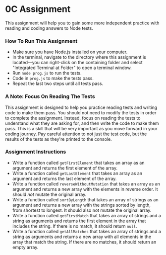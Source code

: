 # 0C Assignment

This assignment will help you to gain some more independent practice with reading and coding answers to Node tests.

### How To Run This Assignment

- Make sure you have Node.js installed on your computer.
- In the terminal, navigate to the directory where this assignment is located—you can right-click on the containing folder and select "Integrated Terminal at Folder" to open a terminal window.
- Run `node prog.js` to run the tests.
- Code in `prog.js` to make the tests pass.
- Repeat the last two steps until all tests pass.

### A Note: Focus On Reading The Tests

This assignment is designed to help you practice reading tests and writing code to make them pass. You should not need to modify the tests in order to complete the assignment. Instead, focus on reading the tests to understand what they are asking for, and then write the code to make them pass. This is a skill that will be very important as you move forward in your coding journey. Pay careful attention to not just the test code, but the results of the tests as they're printed to the console.

### Assignment Instructions

- Write a function called `getFirstElement` that takes an array as an argument and returns the first element of the array.
- Write a function called `getLastElement` that takes an array as an argument and returns the last element of the array.
- Write a function called `reverseWithoutMutation` that takes an array as an argument and returns a new array with the elements in reverse order. It should _not_ mutate the original array.
- Write a function called `sortByLength` that takes an array of strings as an argument and returns a new array with the strings sorted by length, from shortest to longest. It should also not mutate the original array.
- Write a function called `getFirstMatch` that takes an array of strings and a string as arguments and returns the first element in the array that includes the string. If there is no match, it should return `null`.
- Write a function called `getAllMatches` that takes an array of strings and a string as arguments and returns a new array with all elements in the array that match the string. If there are no matches, it should return an empty array.
